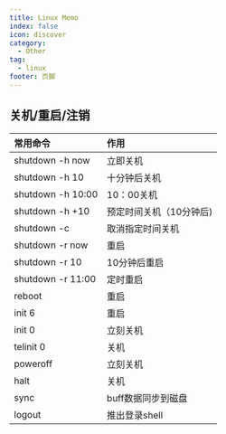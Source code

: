 ```yaml
---
title: Linux Memo
index: false
icon: discover
category:
  - Other
tag:
  - linux
footer: 页脚
---
```


## 关机/重启/注销

|      常用命令         |           作用            |
| :-------------------  | :----------------------  |
|   shutdown -h now     |   立即关机                |
|   shutdown -h 10      |   十分钟后关机            |
|   shutdown -h 10:00   |   10：00关机              |
|   shutdown -h +10     |   预定时间关机（10分钟后)  |
|   shutdown -c         |   取消指定时间关机         |
|   shutdown -r now     |   重启                    |
|   shutdown -r 10      |   10分钟后重启            |
|   shutdown -r 11:00   |   定时重启                |
|   reboot              |   重启                    |
|   init 6              |   重启                    |
|   init 0              |   立刻关机                 |
|   telinit 0           |   关机                     |
|   poweroff            |   立刻关机                 |
|   halt                |   关机                     |
|   sync                |   buff数据同步到磁盘       |
|   logout              |   推出登录shell            |
